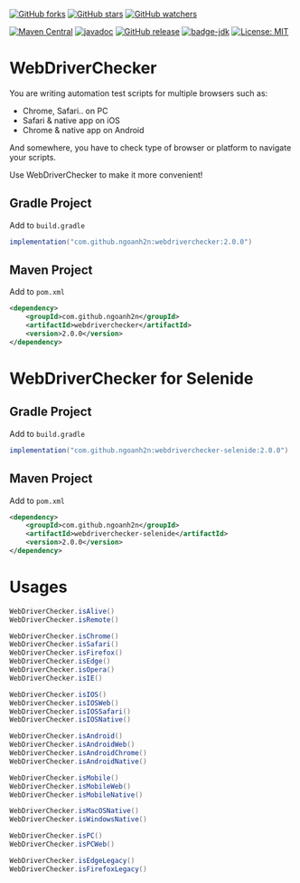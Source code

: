 [![GitHub forks](https://img.shields.io/github/forks/ngoanh2n/webdriverchecker.svg?style=social&label=Fork&maxAge=2592000)](https://github.com/ngoanh2n/webdriverchecker/network/members/)
[![GitHub stars](https://img.shields.io/github/stars/ngoanh2n/webdriverchecker.svg?style=social&label=Star&maxAge=2592000)](https://github.com/ngoanh2n/webdriverchecker/stargazers/)
[![GitHub watchers](https://img.shields.io/github/watchers/ngoanh2n/webdriverchecker.svg?style=social&label=Watch&maxAge=2592000)](https://github.com/ngoanh2n/webdriverchecker/watchers/)

[![Maven Central](https://maven-badges.herokuapp.com/maven-central/com.github.ngoanh2n/webdriverchecker/badge.svg)](https://maven-badges.herokuapp.com/maven-central/com.github.ngoanh2n/webdriverchecker)
[![javadoc](https://javadoc.io/badge2/com.github.ngoanh2n/webdriverchecker/javadoc.svg)](https://javadoc.io/doc/com.github.ngoanh2n/webdriverchecker)
[![GitHub release](https://img.shields.io/github/release/ngoanh2n/webdriverchecker.svg)](https://github.com/ngoanh2n/webdriverchecker/releases/)
[![badge-jdk](https://img.shields.io/badge/jdk-8-blue.svg)](http://www.oracle.com/technetwork/java/javase/downloads/index.html)
[![License: MIT](https://img.shields.io/badge/License-MIT-blueviolet.svg)](https://opensource.org/licenses/MIT)

# WebDriverChecker
You are writing automation test scripts for multiple browsers such as:
- Chrome, Safari.. on PC
- Safari & native app on iOS
- Chrome & native app on Android

And somewhere, you have to check type of browser or platform to navigate your scripts.

Use WebDriverChecker to make it more convenient!

## Gradle Project
Add to `build.gradle`
```gradle
implementation("com.github.ngoanh2n:webdriverchecker:2.0.0")
```

## Maven Project
Add to `pom.xml`
```xml
<dependency>
    <groupId>com.github.ngoanh2n</groupId>
    <artifactId>webdriverchecker</artifactId>
    <version>2.0.0</version>
</dependency>
```

# WebDriverChecker for Selenide
## Gradle Project
Add to `build.gradle`
```gradle
implementation("com.github.ngoanh2n:webdriverchecker-selenide:2.0.0")
```

## Maven Project
Add to `pom.xml`
```xml
<dependency>
    <groupId>com.github.ngoanh2n</groupId>
    <artifactId>webdriverchecker-selenide</artifactId>
    <version>2.0.0</version>
</dependency>
```

# Usages
```java
WebDriverChecker.isAlive()
WebDriverChecker.isRemote()

WebDriverChecker.isChrome()
WebDriverChecker.isSafari()
WebDriverChecker.isFirefox()
WebDriverChecker.isEdge()
WebDriverChecker.isOpera()
WebDriverChecker.isIE()

WebDriverChecker.isIOS()
WebDriverChecker.isIOSWeb()
WebDriverChecker.isIOSSafari()
WebDriverChecker.isIOSNative()

WebDriverChecker.isAndroid()
WebDriverChecker.isAndroidWeb()
WebDriverChecker.isAndroidChrome()
WebDriverChecker.isAndroidNative()

WebDriverChecker.isMobile()
WebDriverChecker.isMobileWeb()
WebDriverChecker.isMobileNative()

WebDriverChecker.isMacOSNative()
WebDriverChecker.isWindowsNative()

WebDriverChecker.isPC()
WebDriverChecker.isPCWeb()

WebDriverChecker.isEdgeLegacy()
WebDriverChecker.isFirefoxLegacy()
```
